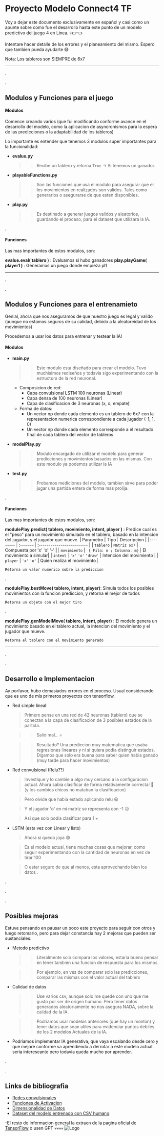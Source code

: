 
# Proyecto Modelo Connect4 TF

Voy a dejar este documento exclusivamente en español y casi como un apunte sobre como fue el desarrollo hasta este punto de un modelo predictivo del juego 4 en Linea. 💀👉👈

Intentare hacer detalle de los errores y el planeamiento del mismo. Espero que tambien pueda ayudarte 😅

Nota: Los tableros son SIEMPRE de 6x7


---
.

.

## Modulos y Funciones para el juego

#### Modulos
Comence creando varios (que fui modificando conforme avance en el desarrollo del modelo, como la aplicacion de asyncronismos para la espera de las predicciones o la adaptabilidad de los tableros)

Lo importante es entender que tenemos 3 modulos super importantes para la funcionalidad:

* **evalue.py**
    >> Recibe un tablero y retorna `True` -> Si tenemos un    ganador.
* **playableFunctions.py**
    >> Son las funciones que usa el modulo para asegurar que el los movimientos en realizados son validos. Tales como generarlos o asegurarse de que esten disponibles.
* **play.py**
    >> Es destinado a generar juegos validos y aleatorios, guardando el proceso, para el dataset que utilizara la IA.

.
#### Funciones
Las mas importantes de estos modulos, son:

**evalue.eval( tablero )** : Evaluamos si hubo ganadores
**play.playGame( player1 )** : Generamos un juego donde empieza pl1


---
.

.

## Modulos y Funciones para el entrenamieto
Genial, ahora que nos aseguramos de que nuestro juego es legal y valido (aunque no estamos seguros de su calidad, debido a la aleatoreidad de los movimientos)

Procedemos a usar los datos para entrenar y testear la IA!

#### Modulos

* **main.py**
    >> Este modulo esta diseñado para crear el modelo. Tuvo muchisimos rediseños y todavia sigo experimentando con la estructura de la red neuronal. 
    * Composicion de red:
        * Capa convulsional LSTM 100 neuronas (Linear)
        * Capa densa de 100 neuronas (Linear)
        * Capa de clasificacion de 3 neuronas (x, o, empate)
    * Forma de datos:
        * Un vector np donde cada elemento es un tablero de 6x7 con la representacion numerica correspondiente a cada jugador (-1, 1, 0)
        * Un vector np donde cada elemento corresponde a el resultado final de cada tablero del vector de tableros

* **modelPlay.py**
    >> Modulo encargado de utilizar el modelo para generar predicciones y movimientos basados en las mismas. Con este modulo ya podemos utilizar la IA
* **test.py**
    >> Probamos mediciones del modelo, tambien sirve para poder jugar una partida entera de forma mas prolija.

.
#### Funciones
Las mas importantes de estos modulos, son:

**modulePlay.predict( tablero, movimiento, intent, player )** : 
Predice cual es el "peso" para un movimiento simulado en el tablero, basado en la intencion del jugador, y el jugador que mueve.
| Parametro | Tipo     | Descripcion              |
| :-------- | :------- | :------------------------- |
| `tablero` | `Matriz 6x7` | Compuesta por 'x' 'o' '-' |
| `movimiento` | ` { Fila: n ; Columna: m}` | El movimiento a simular|
| `intent` | `'x'` `'o'` `'draw'` | Intencion del movimiento |
| `player` | `'x'` `'o'` | Quien realiza el movimiento |


```Retorna un valor numerico sobre la prediccion```

.

**modulePlay.bestMove( tablero, intent, player)**: Simula todos los posibles movimientos con la funcion prediccion, y retorna el mejor de todos 

```Retorna un objeto con el mejor tiro```

.

**modulePlay.genModelMove( tablero, intent, player)** : El modelo genera un movimiento basado en el tablero actual, la intencion del movimiento y el jugador que mueve.

```Retorna el tablero con el movimiento generado```

---
.

.

## Desarrollo e Implementacion
Ay porfavor, hubo demasiados errores en el proceso. Usual considerando que es uno de mis primeros proyectos con tensorflow.

* Red simple lineal
    >Primero pense en una red de 42 neuronas (tablero) que se conectan a la capa de clasificacion de 3 posibles estados de la partida.

    >> Salio mal... 💀

    >> Resultado? Una prediccion muy matematica que usaba regresiones lineares y ni si quiera podia distinguir estados. Digamos que solo era buena para saber quien habia ganado (muy tarde para hacer movimientos)

* Red convulsional (Relu??)
    > Investique y lo cambie a algo muy cercano a la configuracion actual. Ahora sabia clasificar de forma relativamente correcta! 🥳 (y los cambios chicos no mataban la clasificacion)
    
    > Pero olvide que habia estado aplicando relu 😃

    > Y el jugador 'o' en mi matriz se representa con -1 😐
    
    > Asi que solo podia clasificar para 1 💀

* LSTM (esta vez con Linear y listo)
    > Ahora si quedo joya 😅
    
    >Es el modelo actual, tiene muchas cosas que mejorar, como seguir experimentando con la cantidad de neuronas en vez de tirar 100
    
    >O estar seguro de que al menos, esta aprovechando bien los datos
.

.

.

.

## Posibles mejoras
Estuve pensando en pausar un poco este proyecto para seguir con otros y luego retomarlo, pero para dejar constancia hay 2 mejoras que pueden ser sustanciales.

* Metodo predictivo
    >> Literalmente solo compara los valores, estaria bueno pensar en tener tambien una funcion de respuesta para los mismos. 

    >> Por ejemplo, en vez de comparar solo las predicciones, comparar las mismas con el valor actual del tablero

* Calidad de datos
    >> Use varios csv, aunque solo me quede con uno que me gusto por ser de origen humano. Pero tener datos generados aleatoriamente no nos asegura NADA, sobre la calidad de la IA. 

    >> Podriamos usar modelos anteriores (que hay un monton) y tener datos que sean utiles para evidenciar puntos debiles de los 2 modelos Actuales de la IA.

* Podriamos implementar IA generativa, que vaya escalando desde cero y que mejore conforme va aprendiendo a derrotar a este modelo actual. seria intereseante pero todavia queda mucho por aprender.

.

.

## Links de bibliografia

- [Redes convulsionales](https://www.youtube.com/watch?v=4sWhhQwHqug&t=330s)
- [Funciones de Activacion](https://www.youtube.com/watch?v=_0wdproot34&t=21s)
- [Dimensionalidad de Datos](https://saturncloud.io/blog/tensorflow-logits-and-labels-must-have-the-same-first-dimension/)
- [Dataset del modelo entrenado con CSV humano](https://www.kaggle.com/datasets/tbrewer/connect-4)

-El resto de informacion general la extraen de la pagina oficial de
[TensorFlow](https://www.tensorflow.org/resources/models-datasets?hl=es-419)
o usen GPT 💀💀💀💀
![Logo](https://the-synthetica.github.io/src/proto.png)

